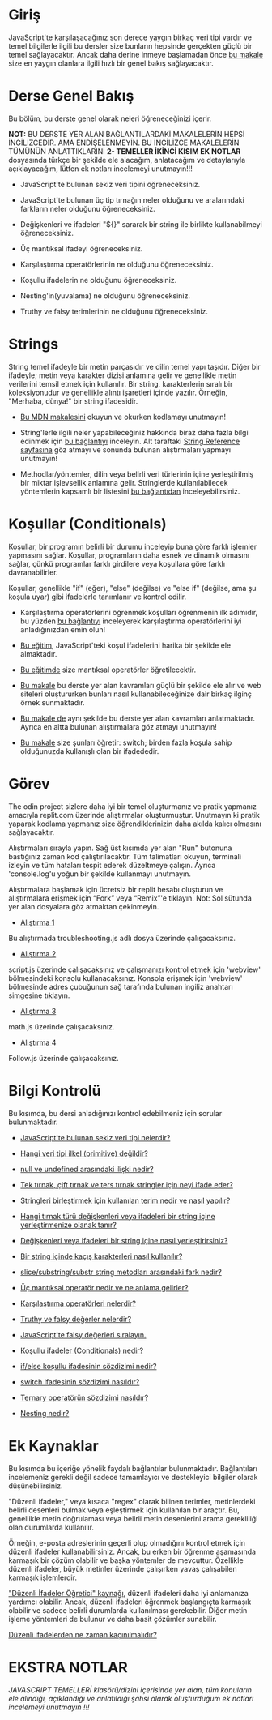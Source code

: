 # Giriş

JavaScript'te karşılaşacağınız son derece yaygın birkaç veri tipi vardır ve temel bilgilerle ilgili bu dersler size bunların hepsinde gerçekten güçlü bir temel sağlayacaktır. Ancak daha derine inmeye başlamadan önce [bu makale](https://javascript.info/types) size en yaygın olanlara ilgili hızlı bir genel bakış sağlayacaktır.

# Derse Genel Bakış

Bu bölüm, bu derste genel olarak neleri öğreneceğinizi içerir.

**NOT:** BU DERSTE YER ALAN BAĞLANTILARDAKİ MAKALELERİN HEPSİ İNGİLİZCEDİR. AMA ENDİŞELENMEYİN. BU İNGİLİZCE MAKALELERİN TÜMÜNÜN ANLATTIKLARINI **2- TEMELLER İKİNCİ KISIM EK NOTLAR** dosyasında türkçe bir şekilde ele alacağım, anlatacağım ve detaylarıyla açıklayacağım, lütfen ek notları incelemeyi unutmayın!!!

- JavaScript'te bulunan sekiz veri tipini öğreneceksiniz.

- JavaScript'te bulunan üç tip tırnağın neler olduğunu ve aralarındaki farkların neler olduğunu öğreneceksiniz.

- Değişkenleri ve ifadeleri "${}" sararak bir string ile birlikte kullanabilmeyi öğreneceksiniz.

- Üç mantıksal ifadeyi öğreneceksiniz.

- Karşılaştırma operatörlerinin ne olduğunu öğreneceksiniz.

- Koşullu ifadelerin ne olduğunu öğreneceksiniz.

- Nesting'in(yuvalama) ne olduğunu öğreneceksiniz.

- Truthy ve falsy terimlerinin ne olduğunu öğreneceksiniz.

# Strings

String temel ifadeyle bir metin parçasıdır ve dilin temel yapı taşıdır. Diğer bir ifadeyle; metin veya karakter dizisi anlamına gelir ve genellikle metin verilerini temsil etmek için kullanılır. Bir string, karakterlerin sıralı bir koleksiyonudur ve genellikle alıntı işaretleri içinde yazılır. Örneğin, "Merhaba, dünya!" bir string ifadesidir.

- [Bu MDN makalesini](https://developer.mozilla.org/en-US/docs/Learn/JavaScript/First_steps/Strings) okuyun ve okurken kodlamayı unutmayın!

- String'lerle ilgili neler yapabileceğiniz hakkında biraz daha fazla bilgi edinmek için [bu bağlantıyı](https://www.w3schools.com/js/js_string_methods.asp) inceleyin. Alt taraftaki [String Reference sayfasına](https://www.w3schools.com/jsref/jsref_obj_string.asp) göz atmayı ve sonunda bulunan alıştırmaları yapmayı unutmayın!

- Methodlar/yöntemler, dilin veya belirli veri türlerinin içine yerleştirilmiş bir miktar işlevsellik anlamına gelir. Stringlerde kullanılabilecek yöntemlerin kapsamlı bir listesini [bu bağlantıdan](https://developer.mozilla.org/en-US/docs/Web/JavaScript/Reference/Global_Objects/String) inceleyebilirsiniz.

# Koşullar (Conditionals)

Koşullar, bir programın belirli bir durumu inceleyip buna göre farklı işlemler yapmasını sağlar. Koşullar, programların daha esnek ve dinamik olmasını sağlar, çünkü programlar farklı girdilere veya koşullara göre farklı davranabilirler.

Koşullar, genellikle "if" (eğer), "else" (değilse) ve "else if" (değilse, ama şu koşula uyar) gibi ifadelerle tanımlanır ve kontrol edilir.

- Karşılaştırma operatörlerini öğrenmek koşulları öğrenmenin ilk adımıdır, bu yüzden [bu bağlantıyı](https://javascript.info/comparison) inceleyerek karşılaştırma operatörlerini iyi anladığınızdan emin olun!

- [Bu eğitim](https://www.w3schools.com/js/js_if_else.asp), JavaScript'teki koşul ifadelerini harika bir şekilde ele almaktadır.

- [Bu eğitimde](https://javascript.info/logical-operators) size mantıksal operatörler öğretilecektir.

- [Bu makale](https://developer.mozilla.org/en-US/docs/Learn/JavaScript/Building_blocks/conditionals) bu derste yer alan kavramları güçlü bir şekilde ele alır ve web siteleri oluştururken bunları nasıl kullanabileceğinize dair birkaç ilginç örnek sunmaktadır.

- [Bu makale de](https://javascript.info/ifelse) aynı şekilde bu derste yer alan kavramları anlatmaktadır. Ayrıca en altta bulunan alıştırmalara göz atmayı unutmayın!

- [Bu makale](https://javascript.info/switch) size şunları öğretir: switch; birden fazla koşula sahip olduğunuzda kullanışlı olan bir ifadededir.

# Görev

The odin project sizlere daha iyi bir temel oluşturmanız ve pratik yapmanız amacıyla replit.com üzerinde alıştırmalar oluşturmuştur. Unutmayın ki pratik yaparak kodlama yapmanız size öğrendiklerinizin daha akılda kalıcı olmasını sağlayacaktır.

Alıştırmaları sırayla yapın. Sağ üst kısımda yer alan "Run" butonuna bastığınız zaman kod çalıştırılacaktır. Tüm talimatları okuyun, terminali izleyin ve tüm hataları tespit ederek düzeltmeye çalışın. Ayrıca 'console.log'u yoğun bir şekilde kullanmayı unutmayın.

Alıştırmalara başlamak için ücretsiz bir replit hesabı oluşturun ve alıştırmalara erişmek için “Fork” veya “Remix”'e tıklayın. Not: Sol sütunda yer alan dosyalara göz atmaktan çekinmeyin.

- [Alıştırma 1](https://replit.com/@OdinProject/troubleshooting#troubleshooting.js)

Bu alıştırmada troubleshooting.js adlı dosya üzerinde çalışacaksınız.

- [Alıştırma 2](https://replit.com/@OdinProject/enter-a-number#script.js)

script.js üzerinde çalışacaksınız ve çalışmanızı kontrol etmek için 'webview' bölmesindeki konsolu kullanacaksınız. Konsola erişmek için 'webview' bölmesinde adres çubuğunun sağ tarafında bulunan ingiliz anahtarı simgesine tıklayın. 

- [Alıştırma 3](https://replit.com/@OdinProject/lets-do-some-math#math.js)

math.js üzerinde çalışacaksınız.

- [Alıştırma 4](https://replit.com/@OdinProject/direction-follow#follow.js)

Follow.js üzerinde çalışacaksınız.

# Bilgi Kontrolü

Bu kısımda, bu dersi anladığınızı kontrol edebilmeniz için sorular bulunmaktadır.

- [JavaScript'te bulunan sekiz veri tipi nelerdir?](https://javascript.info/types#summary)

- [Hangi veri tipi ilkel (primitive) değildir?](https://javascript.info/types#objects-and-symbols)
    
- [null ve undefined arasındaki ilişki nedir?](https://javascript.info/types#the-null-value)
    
- [Tek tırnak, çift tırnak ve ters tırnak stringler için neyi ifade eder?](https://developer.mozilla.org/en-US/docs/Learn/JavaScript/First_steps/Strings#single_quotes_double_quotes_and_backticks)

- [Stringleri birleştirmek için kullanılan terim nedir ve nasıl yapılır?](https://developer.mozilla.org/en-US/docs/Learn/JavaScript/First_steps/Strings#embedding_javascript)
    
- [Hangi tırnak türü değişkenleri veya ifadeleri bir string içine yerleştirmenize olanak tanır?](https://developer.mozilla.org/en-US/docs/Learn/JavaScript/First_steps/Strings#embedding_javascript)

- [Değişkenleri veya ifadeleri bir string içine nasıl yerleştirirsiniz?](https://developer.mozilla.org/en-US/docs/Learn/JavaScript/First_steps/Strings#embedding_javascript)
    
- [Bir string içinde kaçış karakterleri nasıl kullanılır?](https://developer.mozilla.org/en-US/docs/Learn/JavaScript/First_steps/Strings#including_quotes_in_strings)

- [slice/substring/substr string metodları arasındaki fark nedir?](https://www.w3schools.com/js/js_string_methods.asp)

- [Üç mantıksal operatör nedir ve ne anlama gelirler?](https://javascript.info/logical-operators)

- [Karşılaştırma operatörleri nelerdir?](https://javascript.info/comparison)

- [Truthy ve falsy değerler nelerdir?](https://javascript.info/ifelse#boolean-conversion)

- [JavaScript'te falsy değerleri sıralayın.](https://javascript.info/ifelse#boolean-conversion)

- [Koşullu ifadeler (Conditionals) nedir?](https://www.w3schools.com/js/js_if_else.asp)

- [if/else koşullu ifadesinin sözdizimi nedir?](https://developer.mozilla.org/en-US/docs/Learn/JavaScript/Building_blocks/conditionals#basic_if...else_syntax)

- [switch ifadesinin sözdizimi nasıldır?](https://developer.mozilla.org/en-US/docs/Learn/JavaScript/Building_blocks/conditionals#switch_statements)

- [Ternary operatörün sözdizimi nasıldır?](https://developer.mozilla.org/en-US/docs/Learn/JavaScript/Building_blocks/conditionals#ternary_operator)

- [Nesting nedir?](https://developer.mozilla.org/en-US/docs/Learn/JavaScript/Building_blocks/conditionals#nesting_if...else)

# Ek Kaynaklar

Bu kısımda bu içeriğe yönelik faydalı bağlantılar bulunmaktadır. Bağlantıları incelemeniz gerekli değil sadece tamamlayıcı ve destekleyici bilgiler olarak düşünebilirsiniz.

"Düzenli ifadeler," veya kısaca "regex" olarak bilinen terimler, metinlerdeki belirli desenleri bulmak veya eşleştirmek için kullanılan bir araçtır. Bu, genellikle metin doğrulaması veya belirli metin desenlerini arama gerekliliği olan durumlarda kullanılır.

Örneğin, e-posta adreslerinin geçerli olup olmadığını kontrol etmek için düzenli ifadeler kullanabilirsiniz. Ancak, bu erken bir öğrenme aşamasında karmaşık bir çözüm olabilir ve başka yöntemler de mevcuttur. Özellikle düzenli ifadeler, büyük metinler üzerinde çalışırken yavaş çalışabilen karmaşık işlemlerdir.

["Düzenli İfadeler Öğretici" kaynağı](https://www.youtube.com/playlist?list=PL4cUxeGkcC9g6m_6Sld9Q4jzqdqHd2HiD), düzenli ifadeleri daha iyi anlamanıza yardımcı olabilir. Ancak, düzenli ifadeleri öğrenmek başlangıçta karmaşık olabilir ve sadece belirli durumlarda kullanılması gerekebilir. Diğer metin işleme yöntemleri de bulunur ve daha basit çözümler sunabilir.

[Düzenli ifadelerden ne zaman kaçınılmalıdır?](https://softwareengineering.stackexchange.com/questions/113237/when-you-should-not-use-regular-expressions)

# EKSTRA NOTLAR
*JAVASCRIPT TEMELLERİ klasörü/dizini içerisinde yer alan, tüm konuların ele alındığı, açıklandığı ve anlatıldığı şahsi olarak oluşturduğum ek notları incelemeyi unutmayın !!!*